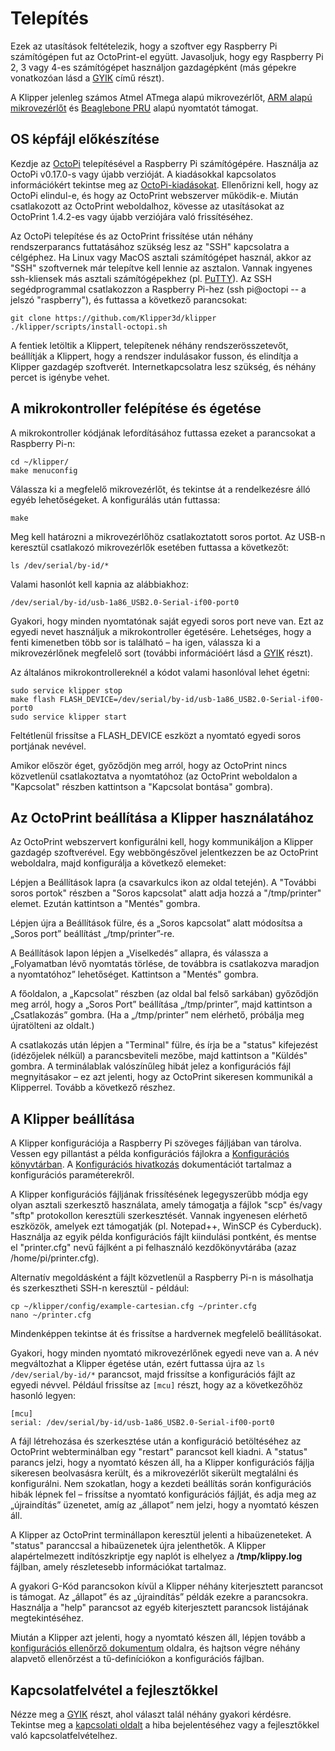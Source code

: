 # Telepítés

Ezek az utasítások feltételezik, hogy a szoftver egy Raspberry Pi számítógépen fut az OctoPrint-el együtt. Javasoljuk, hogy egy Raspberry Pi 2, 3 vagy 4-es számítógépet használjon gazdagépként (más gépekre vonatkozóan lásd a [GYIK](FAQ.md#can-i-run-klipper-on-something-other-other-than-a-raspberry-pi-3) című részt).

A Klipper jelenleg számos Atmel ATmega alapú mikrovezérlőt, [ARM alapú mikrovezérlőt](Features.md#step-benchmarks) és [Beaglebone PRU](Beaglebone.md) alapú nyomtatót támogat.

## OS képfájl előkészítése

Kezdje az [OctoPi](https://github.com/guysoft/OctoPi) telepítésével a Raspberry Pi számítógépére. Használja az OctoPi v0.17.0-s vagy újabb verzióját. A kiadásokkal kapcsolatos információkért tekintse meg az [OctoPi-kiadásokat](https://github.com/guysoft/OctoPi/releases). Ellenőrizni kell, hogy az OctoPi elindul-e, és hogy az OctoPrint webszerver működik-e. Miután csatlakozott az OctoPrint weboldalhoz, kövesse az utasításokat az OctoPrint 1.4.2-es vagy újabb verziójára való frissítéséhez.

Az OctoPi telepítése és az OctoPrint frissítése után néhány rendszerparancs futtatásához szükség lesz az "SSH" kapcsolatra a célgéphez. Ha Linux vagy MacOS asztali számítógépet használ, akkor az "SSH" szoftvernek már telepítve kell lennie az asztalon. Vannak ingyenes ssh-kliensek más asztali számítógépekhez (pl. [PuTTY](https://www.chiark.greenend.org.uk/~sgtatham/putty/)). Az SSH segédprogrammal csatlakozzon a Raspberry Pi-hez (ssh pi@octopi -- a jelszó "raspberry"), és futtassa a következő parancsokat:

```
git clone https://github.com/Klipper3d/klipper
./klipper/scripts/install-octopi.sh
```

A fentiek letöltik a Klippert, telepítenek néhány rendszerösszetevőt, beállítják a Klippert, hogy a rendszer indulásakor fusson, és elindítja a Klipper gazdagép szoftverét. Internetkapcsolatra lesz szükség, és néhány percet is igénybe vehet.

## A mikrokontroller felépítése és égetése

A mikrokontroller kódjának lefordításához futtassa ezeket a parancsokat a Raspberry Pi-n:

```
cd ~/klipper/
make menuconfig
```

Válassza ki a megfelelő mikrovezérlőt, és tekintse át a rendelkezésre álló egyéb lehetőségeket. A konfigurálás után futtassa:

```
make
```

Meg kell határozni a mikrovezérlőhöz csatlakoztatott soros portot. Az USB-n keresztül csatlakozó mikrovezérlők esetében futtassa a következőt:

```
ls /dev/serial/by-id/*
```

Valami hasonlót kell kapnia az alábbiakhoz:

```
/dev/serial/by-id/usb-1a86_USB2.0-Serial-if00-port0
```

Gyakori, hogy minden nyomtatónak saját egyedi soros port neve van. Ezt az egyedi nevet használjuk a mikrokontroller égetésére. Lehetséges, hogy a fenti kimenetben több sor is található – ha igen, válassza ki a mikrovezérlőnek megfelelő sort (további információért lásd a [GYIK](FAQ.md#wheres-my-serial-port) részt).

Az általános mikrokontrollereknél a kódot valami hasonlóval lehet égetni:

```
sudo service klipper stop
make flash FLASH_DEVICE=/dev/serial/by-id/usb-1a86_USB2.0-Serial-if00-port0
sudo service klipper start
```

Feltétlenül frissítse a FLASH_DEVICE eszközt a nyomtató egyedi soros portjának nevével.

Amikor először éget, győződjön meg arról, hogy az OctoPrint nincs közvetlenül csatlakoztatva a nyomtatóhoz (az OctoPrint weboldalon a "Kapcsolat" részben kattintson a "Kapcsolat bontása" gombra).

## Az OctoPrint beállítása a Klipper használatához

Az OctoPrint webszervert konfigurálni kell, hogy kommunikáljon a Klipper gazdagép szoftverével. Egy webböngészővel jelentkezzen be az OctoPrint weboldalra, majd konfigurálja a következő elemeket:

Lépjen a Beállítások lapra (a csavarkulcs ikon az oldal tetején). A "További soros portok" részben a "Soros kapcsolat" alatt adja hozzá a "/tmp/printer" elemet. Ezután kattintson a "Mentés" gombra.

Lépjen újra a Beállítások fülre, és a „Soros kapcsolat” alatt módosítsa a „Soros port” beállítást „/tmp/printer”-re.

A Beállítások lapon lépjen a „Viselkedés” allapra, és válassza a „Folyamatban lévő nyomtatás törlése, de továbbra is csatlakozva maradjon a nyomtatóhoz” lehetőséget. Kattintson a "Mentés" gombra.

A főoldalon, a „Kapcsolat” részben (az oldal bal felső sarkában) győződjön meg arról, hogy a „Soros Port” beállítása „/tmp/printer”, majd kattintson a „Csatlakozás” gombra. (Ha a „/tmp/printer” nem elérhető, próbálja meg újratölteni az oldalt.)

A csatlakozás után lépjen a "Terminal" fülre, és írja be a "status" kifejezést (idézőjelek nélkül) a parancsbeviteli mezőbe, majd kattintson a "Küldés" gombra. A terminálablak valószínűleg hibát jelez a konfigurációs fájl megnyitásakor – ez azt jelenti, hogy az OctoPrint sikeresen kommunikál a Klipperrel. Tovább a következő részhez.

## A Klipper beállítása

A Klipper konfigurációja a Raspberry Pi szöveges fájljában van tárolva. Vessen egy pillantást a példa konfigurációs fájlokra a [Konfigurációs könyvtárban](../config/). A [Konfigurációs hivatkozás](Config_Reference.md) dokumentációt tartalmaz a konfigurációs paraméterekről.

A Klipper konfigurációs fájljának frissítésének legegyszerűbb módja egy olyan asztali szerkesztő használata, amely támogatja a fájlok "scp" és/vagy "sftp" protokollon keresztüli szerkesztését. Vannak ingyenesen elérhető eszközök, amelyek ezt támogatják (pl. Notepad++, WinSCP és Cyberduck). Használja az egyik példa konfigurációs fájlt kiindulási pontként, és mentse el "printer.cfg" nevű fájlként a pi felhasználó kezdőkönyvtárába (azaz /home/pi/printer.cfg).

Alternatív megoldásként a fájlt közvetlenül a Raspberry Pi-n is másolhatja és szerkesztheti SSH-n keresztül - például:

```
cp ~/klipper/config/example-cartesian.cfg ~/printer.cfg
nano ~/printer.cfg
```

Mindenképpen tekintse át és frissítse a hardvernek megfelelő beállításokat.

Gyakori, hogy minden nyomtató mikrovezérlőnek egyedi neve van a. A név megváltozhat a Klipper égetése után, ezért futtassa újra az `ls /dev/serial/by-id/*` parancsot, majd frissítse a konfigurációs fájlt az egyedi névvel. Például frissítse az `[mcu]` részt, hogy az a következőhöz hasonló legyen:

```
[mcu]
serial: /dev/serial/by-id/usb-1a86_USB2.0-Serial-if00-port0
```

A fájl létrehozása és szerkesztése után a konfiguráció betöltéséhez az OctoPrint webterminálban egy "restart" parancsot kell kiadni. A "status" parancs jelzi, hogy a nyomtató készen áll, ha a Klipper konfigurációs fájlja sikeresen beolvasásra került, és a mikrovezérlőt sikerült megtalálni és konfigurálni. Nem szokatlan, hogy a kezdeti beállítás során konfigurációs hibák lépnek fel – frissítse a nyomtató konfigurációs fájlját, és adja meg az „újraindítás” üzenetet, amíg az „állapot” nem jelzi, hogy a nyomtató készen áll.

A Klipper az OctoPrint terminállapon keresztül jelenti a hibaüzeneteket. A "status" paranccsal a hibaüzenetek újra jelenthetők. A Klipper alapértelmezett indítószkriptje egy naplót is elhelyez a **/tmp/klippy.log** fájlban, amely részletesebb információkat tartalmaz.

A gyakori G-Kód parancsokon kívül a Klipper néhány kiterjesztett parancsot is támogat. Az „állapot” és az „újraindítás” példák ezekre a parancsokra. Használja a "help" parancsot az egyéb kiterjesztett parancsok listájának megtekintéséhez.

Miután a Klipper azt jelenti, hogy a nyomtató készen áll, lépjen tovább a [konfigurációs ellenőrző dokumentum](Config_checks.md) oldalra, és hajtson végre néhány alapvető ellenőrzést a tű-definíciókon a konfigurációs fájlban.

## Kapcsolatfelvétel a fejlesztőkkel

Nézze meg a [GYIK](FAQ.md) részt, ahol választ talál néhány gyakori kérdésre. Tekintse meg a [kapcsolati oldalt](Contact.md) a hiba bejelentéséhez vagy a fejlesztőkkel való kapcsolatfelvételhez.
